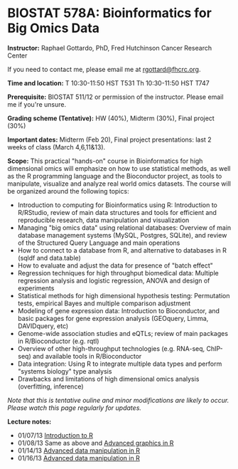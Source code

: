 BIOSTAT 578A: Bioinformatics for Big Omics Data
===============================================

**Instructor:** Raphael Gottardo, PhD, Fred Hutchinson Cancer Research Center

If you need to contact me, please email me at <rgottard@fhcrc.org>.

**Time and location:**
T	10:30-11:50	HST T531
Th	10:30-11:50	HST T747

**Prerequisite:** BIOSTAT 511/12 or permission of the instructor. Please email me if you're unsure.

**Grading scheme (Tentative):** HW (40%), Midterm (30%), Final project (30%)

**Important dates:** Midterm (Feb 20), Final project presentations: last 2 weeks of class (March 4,6,11&13).

**Scope:** This practical "hands-on" course in Bioinformatics for high dimensional omics will emphasize on how to use statistical methods, as well as the R programming language and the Bioconductor project, as tools to manipulate, visualize and analyze real world omics datasets. The course will be organized around the following topics:
- Introduction to computing for Bioinformatics using R: Introduction to R/RStudio, review of main data structures and tools for efficient and reproducible research, data manipulation and visualization
- Managing "big omics data" using relational databases: Overview of main database management systems (MySQL, Postgres, SQLite), and review of the Structured Query Language and main operations
- How to connect to a database from R, and alternative to databases in R (sqldf and data.table)
- How to evaluate and adjust the data for presence of "batch effect"
- Regression techniques for high throughput biomedical data: Multiple regression analysis and logistic regression, ANOVA and design of experiments
- Statistical methods for high dimensional hypothesis testing: Permutation tests, empirical Bayes and multiple comparison adjustment
- Modeling of gene expression data: Introduction to Bioconductor, and basic packages for gene expression analysis (GEOquery, Limma, DAVIDquery, etc)
- Genome-wide association studies and eQTLs; review of main packages in R/Bioconductor (e.g. rqtl)
- Overview of other high-throughput technologies (e.g. RNA-seq, ChIP-seq) and available tools in R/Bioconductor
- Data integration: Using R to integrate multiple data types and perform "systems biology" type analysis
- Drawbacks and limitations of high dimensional omics analysis (overfitting, inference)

*Note that this is tentative ouline and minor modifications are likely to occur. Please watch this page regularly for updates.*

**Lecture notes:**

- 01/07/13 [Introduction to R](https://github.com/raphg/Biostat-578/blob/master/Introduction_to_R.Rpres) 
- 01/08/13 Same as above and [Advanced graphics in R](https://github.com/raphg/Biostat-578/blob/master/Advanced_graphics_in_R.Rpres)
- 01/14/13 [Advanced data manipulation in R](https://github.com/raphg/Biostat-578/blob/master/Advanced_data_manipulation.Rpres)
- 01/16/13 [Advanced data manipulation in R](https://github.com/raphg/Biostat-578/blob/master/Advanced_data_manipulation.Rpres)


